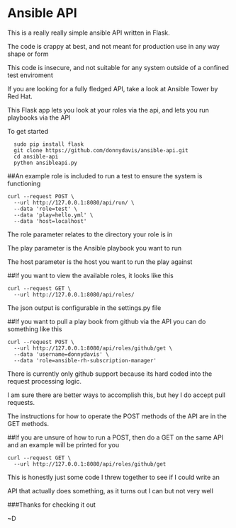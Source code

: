 # Ansible API
This is a really really simple ansible API written in Flask.

The code is crappy at best, and not meant for production use in any way shape or form

This code is insecure, and not suitable for any system outside of a confined test enviroment

If you are looking for a fully fledged API, take a look at Ansible Tower by Red Hat.

This Flask app lets you look at your roles via the api, and lets you run playbooks via the API

To get started

      sudo pip install flask
      git clone https://github.com/donnydavis/ansible-api.git
      cd ansible-api
      python ansibleapi.py

##An example role is included to run a test to ensure the system is functioning

    curl --request POST \
      --url http://127.0.0.1:8080/api/run/ \
      --data 'role=test' \
      --data 'play=hello.yml' \
      --data 'host=localhost'


The role parameter relates to the directory your role is in

The play parameter is the Ansible playbook you want to run

The host parameter is the host you want to run the play against

##If you want to view the available roles, it looks like this

    curl --request GET \
      --url http://127.0.0.1:8080/api/roles/

The json output is configurable in the settings.py file

##If you want to pull a play book from github via the API you can do something like this

    curl --request POST \
      --url http://127.0.0.1:8080/api/roles/github/get \
      --data 'username=donnydavis' \
      --data 'role=ansible-rh-subscription-manager'

There is currently only github support because its hard coded into the request processing logic.

I am sure there are better ways to accomplish this, but hey I do accept pull requests.


The instructions for how to operate the POST methods of the API are in the GET methods.

##If you are unsure of how to run a POST, then do a GET on the same API and an example will be printed for you

    curl --request GET \
      --url http://127.0.0.1:8080/api/roles/github/get


This is honestly just some code I threw together to see if I could write an

API that actually does something, as it turns out I can but not very well

###Thanks for checking it out

~D

